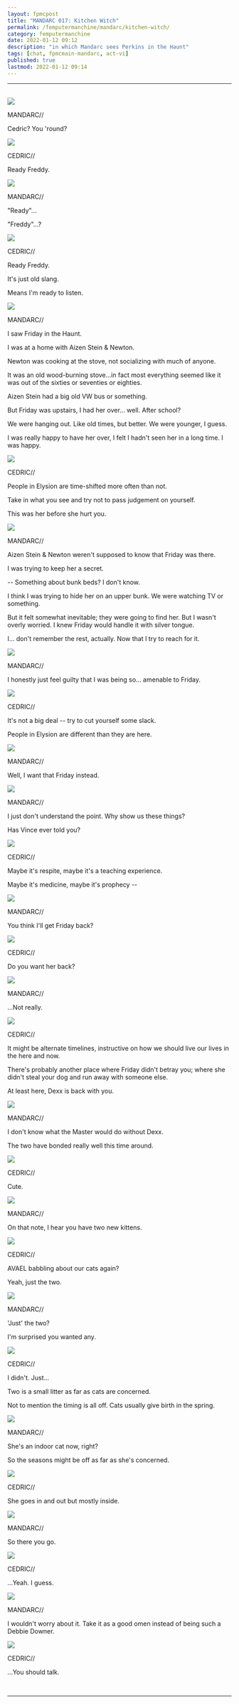 ```yaml
---
layout: fpmcpost
title: "MANDARC 017: Kitchen Witch"
permalink: /femputermanchine/mandarc/kitchen-witch/
category: femputermanchine
date: 2022-01-12 09:12
description: "in which Mandarc sees Perkins in the Haunt"
tags: [chat, fpmcmain-mandarc, act-vi]
published: true
lastmod: 2022-01-12 09:14
---
```

[//]: # (  1/12/22  -added)

*****
<br>
<div class="chat-box">
<img src="{{ site.url }}/assets/tb/mandarc-profile.jpg" class="chat-portrait" />
<p class="ppl-sez">MANDARC//</p>
<p class="ppl-sez">Cedric? You 'round?</p>
</div>

<div class="chat-box">
<img src="{{ site.url }}/assets/tb/cedric3.jpg" class="chat-portrait" />
<p class="ppl-sez">CEDRIC//</p>
<p class="ppl-sez">Ready Freddy.</p>
</div>

<div class="chat-box">
<img src="{{ site.url }}/assets/tb/mandarc-profile.jpg" class="chat-portrait" />
<p class="ppl-sez">MANDARC//</p>
<p class="ppl-sez">"Ready"...</p>
<p class="ppl-sez">"Freddy"...?</p>
</div>

<div class="chat-box">
<img src="{{ site.url }}/assets/tb/cedric3.jpg" class="chat-portrait" />
<p class="ppl-sez">CEDRIC//</p>
<p class="ppl-sez">Ready Freddy.</p>
<p class="ppl-sez">It's just old slang.</p>
<p class="ppl-sez">Means I'm ready to listen.</p>
</div>

<div class="chat-box">
<img src="{{ site.url }}/assets/tb/mandarc-profile.jpg" class="chat-portrait" />
<p class="ppl-sez">MANDARC//</p>
<p class="ppl-sez">I saw Friday in the Haunt.</p>
<p class="ppl-sez">I was at a home with Aizen Stein & Newton.</p>
<p class="ppl-sez">Newton was cooking at the stove, not socializing with much of anyone.</p>
<p class="ppl-sez">It was an old wood-burning stove...in fact most everything seemed like it was out of the sixties or seventies or eighties.</p>
<p class="ppl-sez">Aizen Stein had a big old VW bus or something. </p>
<p class="ppl-sez">But Friday was upstairs, I had her over... well. After school?</p>
<p class="ppl-sez">We were hanging out. Like old times, but better. We were younger, I guess.</p>
<p class="ppl-sez">I was really happy to have her over, I felt I hadn't seen her in a long time. I was happy.</p>
</div>

<div class="chat-box">
<img src="{{ site.url }}/assets/tb/cedric3.jpg" class="chat-portrait" />
<p class="ppl-sez">CEDRIC//</p>
<p class="ppl-sez">People in Elysion are time-shifted more often than not.</p>
<p class="ppl-sez">Take in what you see and try not to pass judgement on yourself.</p>
<p class="ppl-sez">This was her before she hurt you.</p>
</div>

<div class="chat-box">
<img src="{{ site.url }}/assets/tb/mandarc-profile.jpg" class="chat-portrait" />
<p class="ppl-sez">MANDARC//</p>
<p class="ppl-sez">Aizen Stein & Newton weren't supposed to know that Friday was there.</p>
<p class="ppl-sez">I was trying to keep her a secret.</p>
<p class="ppl-sez">-- Something about bunk beds? I don't know.</p>
<p class="ppl-sez">I think I was trying to hide her on an upper bunk. We were watching TV or something.</p>
<p class="ppl-sez">But it felt somewhat inevitable; they were going to find her. But I wasn't overly worried. I knew Friday would handle it with silver tongue.</p>
<p class="ppl-sez">I... don't remember the rest, actually. Now that I try to reach for it.</p>
</div>

<div class="chat-box">
<img src="{{ site.url }}/assets/tb/mandarc-profile.jpg" class="chat-portrait" />
<p class="ppl-sez">MANDARC//</p>
<p class="ppl-sez">I honestly just feel guilty that I was being so... amenable to Friday.</p>
</div>

<div class="chat-box">
<img src="{{ site.url }}/assets/tb/cedric3.jpg" class="chat-portrait" />
<p class="ppl-sez">CEDRIC//</p>
<p class="ppl-sez">It's not a big deal -- try to cut yourself some slack.</p>
<p class="ppl-sez">People in Elysion are different than they are here.</p>
</div>

<div class="chat-box">
<img src="{{ site.url }}/assets/tb/mandarc-profile.jpg" class="chat-portrait" />
<p class="ppl-sez">MANDARC//</p>
<p class="ppl-sez">Well, I want that Friday instead.</p>
</div>

<div class="chat-box">
<img src="{{ site.url }}/assets/tb/mandarc-profile.jpg" class="chat-portrait" />
<p class="ppl-sez">MANDARC//</p>
<p class="ppl-sez">I just don't understand the point. Why show us these things?</p>
<p class="ppl-sez">Has Vince ever told you?</p>
</div>

<div class="chat-box">
<img src="{{ site.url }}/assets/tb/cedric3.jpg" class="chat-portrait" />
<p class="ppl-sez">CEDRIC//</p>
<p class="ppl-sez">Maybe it's respite, maybe it's a teaching experience.</p>
<p class="ppl-sez">Maybe it's medicine, maybe it's prophecy --</p>
</div>

<div class="chat-box">
<img src="{{ site.url }}/assets/tb/mandarc-profile.jpg" class="chat-portrait" />
<p class="ppl-sez">MANDARC//</p>
<p class="ppl-sez">You think I'll get Friday back?</p>
</div>

<div class="chat-box">
<img src="{{ site.url }}/assets/tb/cedric3.jpg" class="chat-portrait" />
<p class="ppl-sez">CEDRIC//</p>
<p class="ppl-sez">Do you want her back?</p>
</div>

<div class="chat-box">
<img src="{{ site.url }}/assets/tb/mandarc-profile.jpg" class="chat-portrait" />
<p class="ppl-sez">MANDARC//</p>
<p class="ppl-sez">...Not really.</p>
</div>

<div class="chat-box">
<img src="{{ site.url }}/assets/tb/cedric3.jpg" class="chat-portrait" />
<p class="ppl-sez">CEDRIC//</p>
<p class="ppl-sez">It might be alternate timelines, instructive on how we should live our lives in the here and now.</p>
<p class="ppl-sez">There's probably another place where Friday didn't betray you; where she didn't steal your dog and run away with someone else.</p>
<p class="ppl-sez">At least here, Dexx is back with you.</p>
</div>

<div class="chat-box">
<img src="{{ site.url }}/assets/tb/mandarc-profile.jpg" class="chat-portrait" />
<p class="ppl-sez">MANDARC//</p>
<p class="ppl-sez">I don't know what the Master would do without Dexx.</p>
<p class="ppl-sez">The two have bonded really well this time around.</p>
</div>

<div class="chat-box">
<img src="{{ site.url }}/assets/tb/cedric3.jpg" class="chat-portrait" />
<p class="ppl-sez">CEDRIC//</p>
<p class="ppl-sez">Cute.</p>
</div>

<div class="chat-box">
<img src="{{ site.url }}/assets/tb/mandarc-profile.jpg" class="chat-portrait" />
<p class="ppl-sez">MANDARC//</p>
<p class="ppl-sez">On that note, I hear you have two new kittens.</p>
</div>

<div class="chat-box">
<img src="{{ site.url }}/assets/tb/cedric3.jpg" class="chat-portrait" />
<p class="ppl-sez">CEDRIC//</p>
<p class="ppl-sez">AVAEL babbling about our cats again?</p>
<p class="ppl-sez">Yeah, just the two.</p>
</div>

<div class="chat-box">
<img src="{{ site.url }}/assets/tb/mandarc-profile.jpg" class="chat-portrait" />
<p class="ppl-sez">MANDARC//</p>
<p class="ppl-sez">'Just' the two?</p>
<p class="ppl-sez">I'm surprised you wanted any.</p>
</div>

<div class="chat-box">
<img src="{{ site.url }}/assets/tb/cedric3.jpg" class="chat-portrait" />
<p class="ppl-sez">CEDRIC//</p>
<p class="ppl-sez">I didn't. Just...</p>
<p class="ppl-sez">Two is a small litter as far as cats are concerned.</p>
<p class="ppl-sez">Not to mention the timing is all off. Cats usually give birth in the spring.</p>
</div>

<div class="chat-box">
<img src="{{ site.url }}/assets/tb/mandarc-profile.jpg" class="chat-portrait" />
<p class="ppl-sez">MANDARC//</p>
<p class="ppl-sez">She's an indoor cat now, right?</p>
<p class="ppl-sez">So the seasons might be off as far as she's concerned.</p>
</div>

<div class="chat-box">
<img src="{{ site.url }}/assets/tb/cedric3.jpg" class="chat-portrait" />
<p class="ppl-sez">CEDRIC//</p>
<p class="ppl-sez">She goes in and out but mostly inside.</p>
</div>

<div class="chat-box">
<img src="{{ site.url }}/assets/tb/mandarc-profile.jpg" class="chat-portrait" />
<p class="ppl-sez">MANDARC//</p>
<p class="ppl-sez">So there you go.</p>
</div>

<div class="chat-box">
<img src="{{ site.url }}/assets/tb/cedric3.jpg" class="chat-portrait" />
<p class="ppl-sez">CEDRIC//</p>
<p class="ppl-sez">...Yeah. I guess.</p>
</div>

<div class="chat-box">
<img src="{{ site.url }}/assets/tb/mandarc-profile.jpg" class="chat-portrait" />
<p class="ppl-sez">MANDARC//</p>
<p class="ppl-sez">I wouldn't worry about it. Take it as a good omen instead of being such a Debbie Downer.</p>
</div>

<div class="chat-box">
<img src="{{ site.url }}/assets/tb/cedric3.jpg" class="chat-portrait" />
<p class="ppl-sez">CEDRIC//</p>
<p class="ppl-sez">...You should talk.</p>
</div>
<br>

*****

